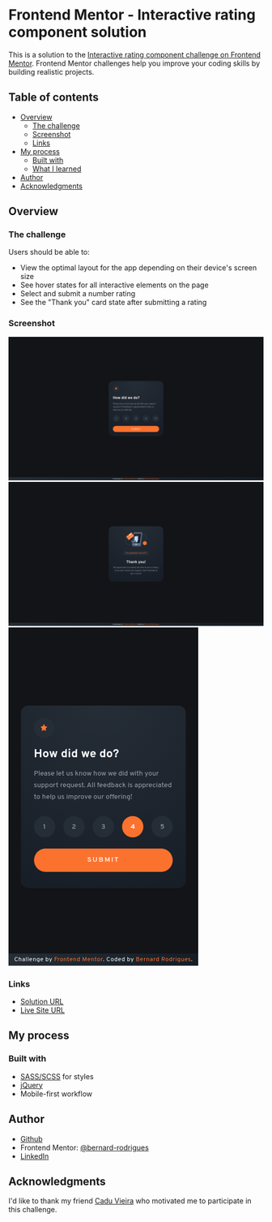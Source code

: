 # Frontend Mentor - Interactive rating component solution

This is a solution to the [Interactive rating component challenge on Frontend Mentor](https://www.frontendmentor.io/challenges/interactive-rating-component-koxpeBUmI). Frontend Mentor challenges help you improve your coding skills by building realistic projects. 

## Table of contents

- [Overview](#overview)
  - [The challenge](#the-challenge)
  - [Screenshot](#screenshot)
  - [Links](#links)
- [My process](#my-process)
  - [Built with](#built-with)
  - [What I learned](#what-i-learned)
- [Author](#author)
- [Acknowledgments](#acknowledgments)

## Overview

### The challenge

Users should be able to:

- View the optimal layout for the app depending on their device's screen size
- See hover states for all interactive elements on the page
- Select and submit a number rating
- See the "Thank you" card state after submitting a rating

### Screenshot

![Desktop Idle Layout](./screenshots/desktop1.png)
![Desktop Thank You Layout](./screenshots/desktop2.png)
![Mobile Idle Layout](./screenshots/mobile.png)


### Links

- [Solution URL](https://www.frontendmentor.io/solutions/interactive-rating-component-sass-and-jquery-OSoUqXl8-B)
- [Live Site URL](https://frontendmentor-interactive-rating-component-five.vercel.app/)

## My process

### Built with

- [SASS/SCSS](https://sass-lang.com/) for styles
- [jQuery](https://jquery.com/)
- Mobile-first workflow

## Author

- [Github](https://github.com/bernard-rodrigues/)
- Frontend Mentor: [@bernard-rodrigues](https://www.frontendmentor.io/profile/bernard-rodrigues/)
- [LinkedIn](https://linkedin.com/in/bernard-rodrigues/)

## Acknowledgments

I'd like to thank my friend [Cadu Vieira](https://github.com/caduovieira/) who motivated me to participate in this challenge.
